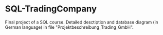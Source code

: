 # SQL-TradingCompany
Final project of a SQL course.
Detailed desctiption and database diagram (in German language) in file "Projektbeschreibung_Trading_GmbH".
